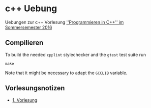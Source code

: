 # c++ Uebung
Uebungen zur c++ Vorlesung [''Programmieren in C++'' im Sommersemester 2016](https://ad-wiki.informatik.uni-freiburg.de/teaching/ProgrammierenCplusplusSS2016)

## Compilieren
To build the needed `cpplint` stylechecker and the `gtest` test suite run
```
make
```
Note that it might be necessary to adapt the `GCCLIB` variable.

## Vorlesungsnotizen
* [1. Vorlesung](lectures/l1.md)
